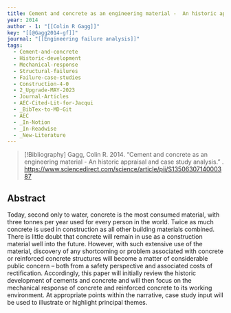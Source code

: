 ```yaml
---
title: Cement and concrete as an engineering material -  An historic appraisal and case study analysis
year: 2014
author - 1: "[[Colin R Gagg]]"
key: "[[@Gagg2014-gf]]"
journal: "[[Engineering failure analysis]]"
tags:
  - Cement-and-concrete
  - Historic-development
  - Mechanical-response
  - Structural-failures
  - Failure-case-studies
  - Construction-4-0
  - 2_Upgrade-MAY-2023
  - Journal-Articles
  - AEC-Cited-Lit-for-Jacqui
  - _BibTex-to-MD-Git
  - AEC
  - _In-Notion
  - _In-Readwise
  - _New-Literature
---
```


> [!Bibliography]
> Gagg, Colin R. 2014. “Cement and concrete as an engineering material -  An historic appraisal and case study analysis.” . https://www.sciencedirect.com/science/article/pii/S1350630714000387

## Abstract
Today, second only to water, concrete is the most consumed material, with three tonnes per year used for every person in the world. Twice as much concrete is used in construction as all other building materials combined. There is little doubt that concrete will remain in use as a construction material well into the future. However, with such extensive use of the material, discovery of any shortcoming or problem associated with concrete or reinforced concrete structures will become a matter of considerable public concern – both from a safety perspective and associated costs of rectification. Accordingly, this paper will initially review the historic development of cements and concrete and will then focus on the mechanical response of concrete and reinforced concrete to its working environment. At appropriate points within the narrative, case study input will be used to illustrate or highlight principal themes.